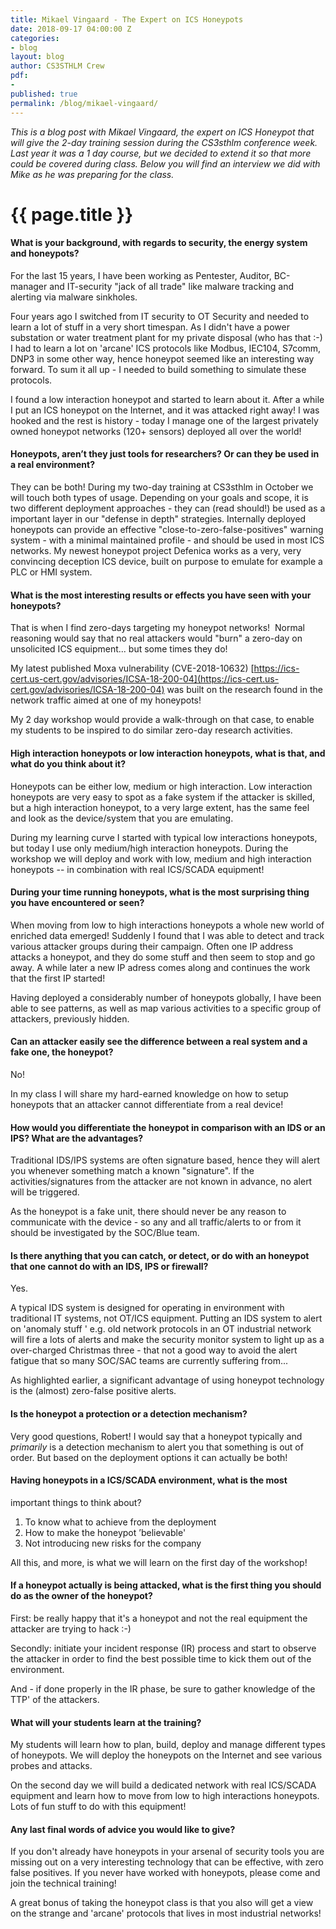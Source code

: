 ```yaml
---
title: Mikael Vingaard - The Expert on ICS Honeypots
date: 2018-09-17 04:00:00 Z
categories:
- blog
layout: blog
author: CS3STHLM Crew
pdf:
- 
published: true
permalink: /blog/mikael-vingaard/
---
```


*This is a blog post with Mikael Vingaard, the expert on ICS Honeypot that will give the 2-day training session during the CS3sthlm conference week. Last year it was a 1 day course, but we decided to extend it so that more could be covered during class. Below you will find an interview we did with Mike as he was preparing for the class.*

<h1 class="blog-title" itemprop="name headline">{{ page.title }}</h1>

#### What is your background, with regards to security, the energy system and honeypots?

For the last 15 years, I have been working as Pentester, Auditor, BC-manager and IT-security "jack of all trade" like malware tracking and alerting via malware sinkholes.

Four years ago I switched from IT security to OT Security and needed to learn a lot of stuff in a very short timespan. As I didn't have a power substation or water treatment plant for my private disposal (who has that :-) I had to learn a lot on 'arcane' ICS protocols like Modbus, IEC104, S7comm, DNP3 in some other way, hence honeypot seemed like an interesting way forward. To sum it all up - I needed to build something to simulate these protocols. 

I found a low interaction honeypot and started to learn about it. After a while I put an ICS honeypot on the Internet, and it was attacked right away! I was hooked and the rest is history - today I manage one of the largest privately owned honeypot networks (120+ sensors) deployed all over the world!

#### Honeypots, aren’t they just tools for researchers? Or can they be used in a real environment?

They can be both! During my two-day training at CS3sthlm in October we will touch both types of usage. Depending on your goals and scope, it is two different deployment approaches - they can (read should!) be used as a important layer in our "defense in depth" strategies. Internally deployed honeypots can provide an effective "close-to-zero-false-positives" warning system - with a minimal maintained profile - and should be used in most ICS networks. My newest honeypot project Defenica works as a very, very convincing deception ICS device, built on purpose to emulate for example a PLC or HMI system.

#### What is the most interesting results or effects you have seen with your honeypots?

That is when I find zero-days targeting my honeypot networks!  Normal reasoning would say that no real attackers would "burn" a zero-day on unsolicited ICS equipment... but some times they do!

My latest published Moxa vulnerability (CVE-2018-10632) [https://ics-cert.us-cert.gov/advisories/ICSA-18-200-04](https://ics-cert.us-cert.gov/advisories/ICSA-18-200-04) was built on the research found in the network traffic aimed at one of my honeypots!

My 2 day workshop would provide a walk-through on that case, to enable my students to be inspired to do similar zero-day research activities. 


#### High interaction honeypots or low interaction honeypots, what is that, and what do you think about it?

Honeypots can be either low, medium or high interaction. Low interaction honeypots are very easy to spot as a fake system if the attacker is skilled, but a high interaction honeypot, to a very large extent, has the same feel and look as the device/system that you are emulating.

During my learning curve I started with typical low interactions honeypots, but today I use only medium/high interaction honeypots. During the workshop we will deploy and work with low, medium and high interaction honeypots -- in combination with real ICS/SCADA equipment!


#### During your time running honeypots, what is the most surprising thing you have encountered or seen?

When moving from low to high interactions honeypots a whole new world of enriched data emerged! Suddenly I found that I was able to detect and track various attacker groups during their campaign. Often one IP address attacks a honeypot, and they do some stuff and then seem to stop and go away. A while later a new IP adress comes along and continues the work that the first IP started! 

Having deployed a considerably number of honeypots globally, I have been able to see patterns, as well as map various activities to a specific group of attackers, previously hidden. 

#### Can an attacker easily see the difference between a real system and a fake one, the honeypot?

No!

In my class I will share my hard-earned knowledge on how to setup honeypots that an attacker cannot differentiate from a real device!

#### How would you differentiate the honeypot in comparison with an IDS or an IPS? What are the advantages?

Traditional IDS/IPS systems are often signature based, hence they will alert you whenever something match a known "signature". If the activities/signatures from the attacker are not known in advance, no alert will be triggered. 

As the honeypot is a fake unit, there should never be any reason to communicate with the device - so any and all traffic/alerts to or from it should be investigated by the SOC/Blue team. 

#### Is there anything that you can catch, or detect, or do with an honeypot that one cannot do with an IDS, IPS or firewall?

Yes. 

A typical IDS system is designed for operating in environment with traditional IT systems, not OT/ICS equipment. Putting an IDS system to alert on 'anomaly stuff ' e.g. old network protocols in an OT industrial network will fire a lots of alerts and make the security monitor system to light up as a over-charged Christmas three - that not a good way to avoid the alert fatigue that so many SOC/SAC teams are currently suffering from...

As highlighted earlier, a significant advantage of using honeypot technology is the (almost) zero-false positive alerts. 

#### Is the honeypot a protection or a detection mechanism?

Very good questions, Robert! I would say that a honeypot typically and *primarily* is a detection mechanism to alert you that something is out of order. But based on the deployment options it can actually be both!


#### Having honeypots in a ICS/SCADA environment, what is the most
important things to think about?

1. To know what  to achieve from the deployment
2. How to make the honeypot ’believable'
3. Not introducing new risks for the company

All this, and more, is what we will learn on the first day of the workshop!

#### If a honeypot actually is being attacked, what is the first thing you should do as the owner of the honeypot?

First: be really happy that it's a honeypot and not the real equipment the attacker are trying to hack :-) 

Secondly: initiate your incident response (IR) process and start to observe the attacker in order to find the best possible time to kick them out of the environment.  

And - if done properly in the IR phase, be sure to gather knowledge of the TTP' of the attackers. 

#### What will your students learn at the training?

My students will learn how to plan, build, deploy and manage different types of honeypots. We will deploy the honeypots on the Internet and see various probes and attacks.

On the second day we will build a dedicated network with real ICS/SCADA equipment and learn how to move from low to high interactions honeypots. Lots of fun stuff to do with this equipment!
 

#### Any last final words of advice you would like to give?

If you don't already have honeypots in your arsenal of security tools you are missing out on a very interesting technology that can be effective, with zero false positives. If you never have worked with honeypots, please come and join the technical training! 

A great bonus of taking the honeypot class is that you also will get a view on the strange and 'arcane' protocols that lives in most industrial networks!
